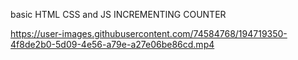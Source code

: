 basic HTML CSS and JS  INCREMENTING COUNTER

https://user-images.githubusercontent.com/74584768/194719350-4f8de2b0-5d09-4e56-a79e-a27e06be86cd.mp4

